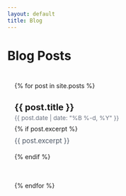 ```yaml
---
layout: default
title: Blog
---
```


# Blog Posts

<div class="blog-container">
    {% for post in site.posts %}
    <article class="post-preview">
        <h2><a href="{{ post.url }}">{{ post.title }}</a></h2>
        <time class="post-date">{{ post.date | date: "%B %-d, %Y" }}</time>
        {% if post.excerpt %}
        <p class="post-excerpt">{{ post.excerpt }}</p>
        {% endif %}
    </article>
    {% endfor %}
</div>

<style>
.blog-container {
    max-width: 800px;
    margin: 0 auto;
    padding: 1.5rem 1rem;
}

.post-preview {
    margin-bottom: 1.5rem;
    padding-bottom: 1.5rem;
    border-bottom: 1px solid var(--nav-border);
    transition: transform 0.2s ease;
}

.post-preview:hover {
    transform: translateX(5px);
}

.post-preview h2 {
    margin-bottom: 0.25rem;
    font-size: 1.25rem;
}

.post-preview h2 a {
    color: var(--text-color);
    text-decoration: none;
    transition: color 0.2s ease;
}

.post-preview h2 a:hover {
    color: var(--primary-color);
}

.post-date {
    color: #6b7280;
    font-size: 0.85rem;
    margin-bottom: 0.5rem;
    display: block;
}

.post-excerpt {
    color: #4b5563;
    line-height: 1.5;
    font-size: 0.95rem;
    margin-top: 0.5rem;
}

@media (max-width: 768px) {
    .blog-container {
        padding: 1rem;
    }
    
    .post-preview {
        margin-bottom: 1rem;
        padding-bottom: 1rem;
    }
}
</style>
